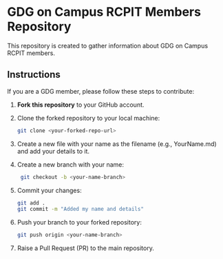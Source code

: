 # GDG on Campus RCPIT Members Repository  

This repository is created to gather information about GDG on Campus RCPIT members.  

## Instructions  

If you are a GDG member, please follow these steps to contribute:  

1. **Fork this repository** to your GitHub account.  
2. Clone the forked repository to your local machine:  
   ```bash
   git clone <your-forked-repo-url>
   
3. Create a new file with your name as the filename (e.g., YourName.md) and add your details to it.

4. Create a new branch with your name:
   ```bash
    git checkout -b <your-name-branch>
5. Commit your changes:
     ```bash
    git add .
    git commit -m "Added my name and details"
6. Push your branch to your forked repository:
   ```bash
   git push origin <your-name-branch>
7. Raise a Pull Request (PR) to the main repository.


